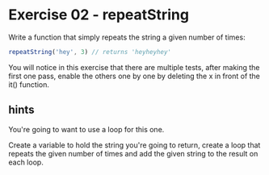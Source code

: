# Exercise 02 - repeatString

Write a function that simply repeats the string a given number of times:

```javascript
repeatString('hey', 3) // returns 'heyheyhey'
```

You will notice in this exercise that there are multiple tests, after making the first one pass, enable the others one by one by deleting the x in front of the it() function.


## hints

You're going to want to use a loop for this one.

Create a variable to hold the string you're going to return, create a loop that repeats the given number of times and add the given string to the result on each loop.


